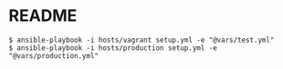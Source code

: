 # README

    $ ansible-playbook -i hosts/vagrant setup.yml -e "@vars/test.yml"
    $ ansible-playbook -i hosts/production setup.yml -e "@vars/production.yml"